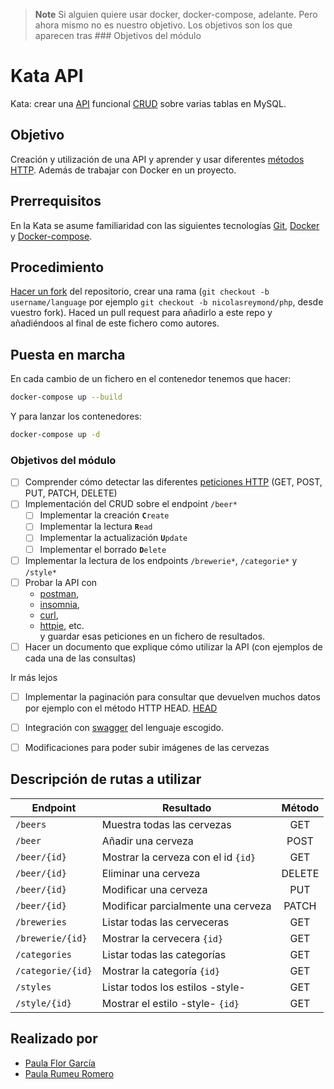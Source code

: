 > **Note**
> Si alguien quiere usar docker, docker-compose, adelante.
> Pero ahora mismo no es nuestro objetivo.
> Los objetivos son los que aparecen tras ### Objetivos del módulo


# Kata API
Kata: crear una [API](https://github.com/OAI/OpenAPI-Specification)
funcional [CRUD](https://www.codecademy.com/articles/what-is-crud) sobre
varias tablas en MySQL.

## Objetivo
Creación y utilización de una API y aprender y usar diferentes [métodos
HTTP](https://developer.mozilla.org/es/docs/Web/HTTP/Methods).
Además de trabajar con Docker en un proyecto.

## Prerrequisitos
En la Kata se asume familiaridad con las siguientes tecnologías
[Git](https://git-scm.com/), [Docker](https://www.docker.com/) y
[Docker-compose](https://docs.docker.com/compose/).

## Procedimiento
[Hacer un fork](https://github.com/epfl-dojo/kata-api/#fork-destination-box) del repositorio,
crear una rama (`git checkout -b username/language` por ejemplo `git checkout
-b nicolasreymond/php`, desde vuestro fork). Haced un pull request para añadirlo a este 
repo y añadiéndoos al final de este fichero como autores. 

## Puesta en marcha
En cada cambio de un fichero en el contenedor tenemos que hacer:
```bash
docker-compose up --build
```
Y para lanzar los contenedores:
```bash
docker-compose up -d
```


### Objetivos del módulo  
- [ ] Comprender cómo detectar las diferentes [peticiones HTTP](https://developer.mozilla.org/es/docs/Web/HTTP/Methods)
  (GET, POST, PUT, PATCH, DELETE)
- [ ] Implementación del CRUD sobre el endpoint `/beer*`
   - [ ] Implementar la creación       **`C`**`reate`
   - [ ] Implementar la lectura        **`R`**`ead`
   - [ ] Implementar la actualización **`U`**`pdate`
   - [ ] Implementar el borrado        **`D`**`elete`
- [ ] Implementar la lectura de los endpoints `/brewerie*`, `/categorie*` y `/style*`
- [ ] Probar la API con
  - [postman](https://www.postman.com/),
  - [insomnia](https://insomnia.rest), 
  - [curl](https://curl.haxx.se/), 
  - [httpie](https://httpie.org/), etc.  
  y guardar esas peticiones en un fichero de resultados.
- [ ] Hacer un documento que explique cómo utilizar la API
  (con ejemplos de cada una de las consultas)

Ir más lejos
- [ ] Implementar la paginación para consultar que devuelven muchos datos 
    por ejemplo con el método HTTP HEAD.
  [HEAD](https://developer.mozilla.org/en-US/docs/Web/HTTP/Methods/HEAD)
- [ ] Integración con [swagger](https://swagger.io/tools/open-source/open-source-integrations/) 
  del lenguaje escogido.
- [ ] Modificaciones para poder subir imágenes de las cervezas  


## Descripción de rutas a utilizar

| Endpoint          | Resultado                           | Método |
|-------------------|-------------------------------------|:------:|
| `/beers`          | Muestra todas las cervezas          |  GET   |
| `/beer`           | Añadir una cerveza                  |  POST  |
| `/beer/{id}`      | Mostrar la cerveza con el id `{id}` |  GET   |
| `/beer/{id}`      | Eliminar una cerveza                | DELETE |
| `/beer/{id}`      | Modificar una cerveza               |  PUT   |
| `/beer/{id}`      | Modificar parcialmente una cerveza  | PATCH  |
| `/breweries`      | Listar todas las cerveceras         |  GET   |
| `/brewerie/{id}`  | Mostrar la cervecera `{id}`         |  GET   |
| `/categories`     | Listar todas las categorías         |  GET   |
| `/categorie/{id}` | Mostrar la categoría `{id}`         |  GET   |
| `/styles`         | Listar todos los estilos -style-    |  GET   |
| `/style/{id}`     | Mostrar el estilo -style- `{id}`    |  GET   |


## Realizado por

- [Paula Flor García](https://github.com/03Paula)
- [Paula Rumeu Romero](https://github.com/salem404)